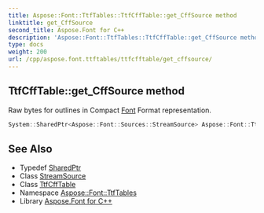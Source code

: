 ```yaml
---
title: Aspose::Font::TtfTables::TtfCffTable::get_CffSource method
linktitle: get_CffSource
second_title: Aspose.Font for C++
description: 'Aspose::Font::TtfTables::TtfCffTable::get_CffSource method. Raw bytes for outlines in Compact Font Format representation in C++.'
type: docs
weight: 200
url: /cpp/aspose.font.ttftables/ttfcfftable/get_cffsource/
---
```

## TtfCffTable::get_CffSource method


Raw bytes for outlines in Compact [Font](../../../aspose.font/font/) Format representation.

```cpp
System::SharedPtr<Aspose::Font::Sources::StreamSource> Aspose::Font::TtfTables::TtfCffTable::get_CffSource()
```

## See Also

* Typedef [SharedPtr](../../../system/sharedptr/)
* Class [StreamSource](../../../aspose.font.sources/streamsource/)
* Class [TtfCffTable](../)
* Namespace [Aspose::Font::TtfTables](../../)
* Library [Aspose.Font for C++](../../../)
